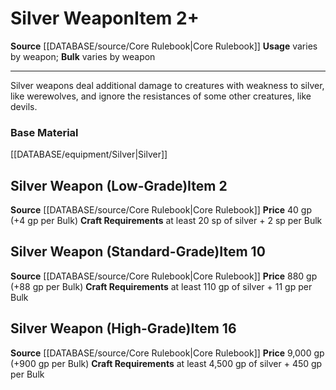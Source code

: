 ﻿---
id: '379'
item_category: Weapons
item_subcategory: Precious Material Weapons
level: '10'
name: Silver Weapon
price: 880 gp (+88 gp per Bulk)
rarity: Common
source: '[[DATABASE/source/Core Rulebook|Core Rulebook]]'
type: Item
usage: varies by weapon

---
# Silver Weapon<span class="item-type">Item 2+</span>

**Source** [[DATABASE/source/Core Rulebook|Core Rulebook]] 
**Usage** varies by weapon; **Bulk** varies by weapon

---
Silver weapons deal additional damage to creatures with weakness to silver, like werewolves, and ignore the resistances of some other creatures, like devils.

### Base Material

[[DATABASE/equipment/Silver|Silver]]

## Silver Weapon (Low-Grade)<span class="item-type">Item 2</span>

**Source** [[DATABASE/source/Core Rulebook|Core Rulebook]] 
**Price** 40 gp (+4 gp per Bulk)
**Craft Requirements** at least 20 sp of silver + 2 sp per Bulk

## Silver Weapon (Standard-Grade)<span class="item-type">Item 10</span>

**Source** [[DATABASE/source/Core Rulebook|Core Rulebook]] 
**Price** 880 gp (+88 gp per Bulk)
**Craft Requirements** at least 110 gp of silver + 11 gp per Bulk

## Silver Weapon (High-Grade)<span class="item-type">Item 16</span>

**Source** [[DATABASE/source/Core Rulebook|Core Rulebook]] 
**Price** 9,000 gp (+900 gp per Bulk)
**Craft Requirements** at least 4,500 gp of silver + 450 gp per Bulk